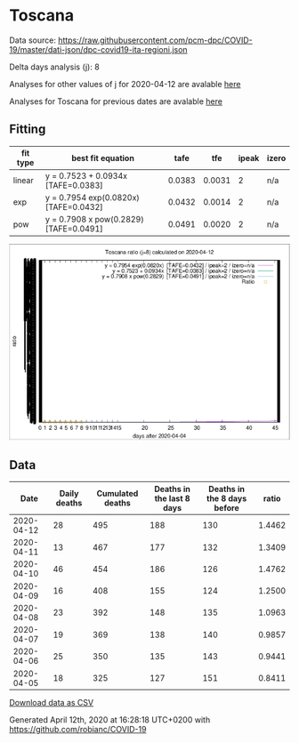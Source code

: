 # Toscana

Data source: https://raw.githubusercontent.com/pcm-dpc/COVID-19/master/dati-json/dpc-covid19-ita-regioni.json

Delta days analysis (j): 8

Analyses for other values of j for 2020-04-12 are avalable [here](../README.md)

Analyses for Toscana for previous dates are avalable [here](../../README.md)

## Fitting 
|fit type|best fit equation|tafe|tfe|ipeak|izero|
|-------|-----|--------|------|---|---|
|linear|y = 0.7523 + 0.0934x  [TAFE=0.0383]|0.0383|0.0031|2|n/a|
|exp|y = 0.7954 exp(0.0820x)  [TAFE=0.0432]|0.0432|0.0014|2|n/a|
|pow|y = 0.7908 x pow(0.2829)  [TAFE=0.0491]|0.0491|0.0020|2|n/a|

![Plot](COVID-19_toscana_j8_2020-04-12.png)

## Data
|Date|Daily deaths|Cumulated deaths|Deaths in the last 8 days|Deaths in the 8 days before|ratio|
|----|----------|-----------|-------|--------------------|-----|
|2020-04-12|28|495|188|130|1.4462|
|2020-04-11|13|467|177|132|1.3409|
|2020-04-10|46|454|186|126|1.4762|
|2020-04-09|16|408|155|124|1.2500|
|2020-04-08|23|392|148|135|1.0963|
|2020-04-07|19|369|138|140|0.9857|
|2020-04-06|25|350|135|143|0.9441|
|2020-04-05|18|325|127|151|0.8411|

[Download data as CSV](COVID-19_toscana_j8_2020-04-12.csv)

Generated April 12th, 2020 at 16:28:18 UTC+0200 with https://github.com/robianc/COVID-19
